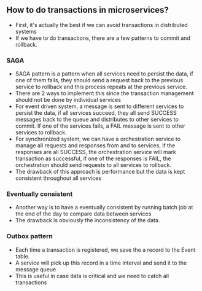 ## How to do transactions in microservices?
- First, it's actually the best if we can avoid transactions in distributed systems
- If we have to do transactions, there are a few patterns to commit and rollback.
### SAGA
- SAGA pattern is a pattern when all services need to persist the data, if one of them fails, they should send a request back to the previous service to rollback and this process repeats at the previous service.
- There are 2 ways to implement this since the transaction management should not be done by individual services
- For event driven system, a message is sent to different services to persist the data, if all services succeed, they all send SUCCESS messages back to the queue and distributes to other services to commit. If one of the services fails, a FAIL message is sent to other services to rollback.
- For synchronized system, we can have a orchestration service to manage all requests and responses from and to services, if the responses are all SUCCESS, the orchestration service will mark transaction as successful, if one of the responses is FAIL, the orchestration should send requests to all services to rollback.
- The drawback of this approach is performance but the data is kept consistent throughout all services
### Eventually consistent
- Another way is to have a eventually consistent by running batch job at the end of the day to compare data between services
- The drawback is obviously the inconsistency of the data.

### Outbox pattern
- Each time a transaction is registered, we save the a record to the Event table.
- A service will pick up this record in a time  interval and send it to the message queue
- This is useful in case data is critical and we need to catch all transactions